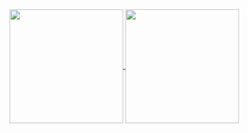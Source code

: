 <a href="https://github.com/Pegase745">
  <img height=200 align="center" src="https://ghr-one.vercel.app/api?username=Pegase745&show_icons=true&count_private=true&show=reviews,prs_merged_percentage&hide=issues,contribs" />
</a>
<a href="https://github.com/Pegase745">
  <img height=200 align="center" src="https://ghr-one.vercel.app/api/top-langs/?username=Pegase745&layout=compact&card_width=320&hide=lua&langs_count=4&size_weight=0.5&count_weight=0.5" />
</a>
